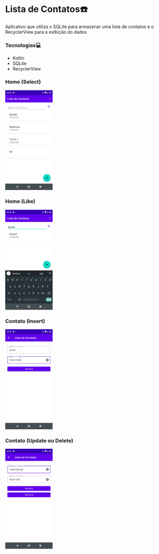# Lista de Contatos:phone:

Aplicativo que utiliza o SQLite para armazenar uma lista de contatos e o RecyclerView para a exibição do dados

### Tecnologias:computer:

- Kotlin
- SQLite
- RecyclerView

### Home (Select)
<img src="https://github.com/DanielSRibeiro/Lista-de-Contatos/blob/main/img/home.jpeg" width="30%" />
</br>

### Home (Like)
<img src="https://github.com/DanielSRibeiro/Lista-de-Contatos/blob/main/img/like.jpeg" width="30%" />
</br>

### Contato (Insert)
<img src="https://github.com/DanielSRibeiro/Lista-de-Contatos/blob/main/img/insert.jpeg" width="30%" />
</br>

### Contato (Update ou Delete)
<img src="https://github.com/DanielSRibeiro/Lista-de-Contatos/blob/main/img/update.jpeg" width="30%" />
</br>
